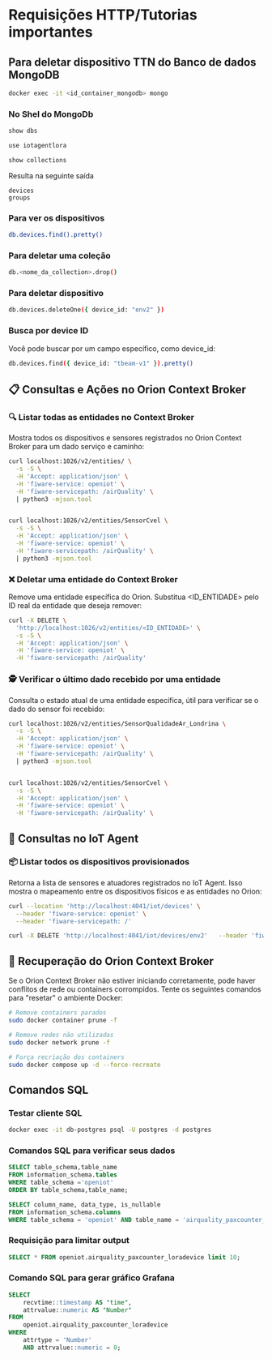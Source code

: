 # Requisições HTTP/Tutorias importantes

## Para deletar dispositivo TTN do Banco de dados MongoDB
```bash
docker exec -it <id_container_mongodb> mongo
```
### No Shel do MongoDb

```bash
show dbs
```
```bash
use iotagentlora
```
```bash
show collections
```
Resulta na seguinte saída
```console
devices
groups
```
### Para ver os dispositivos
```bash
db.devices.find().pretty()
```
### Para deletar uma coleção
```bash
db.<nome_da_collection>.drop()
```
### Para deletar dispositivo
```bash
db.devices.deleteOne({ device_id: "env2" })
```
### Busca por device ID
Você pode buscar por um campo específico, como device_id:
```bash
db.devices.find({ device_id: "tbeam-v1" }).pretty()
```

## 📋 Consultas e Ações no Orion Context Broker

### 🔍 Listar todas as entidades no Context Broker

Mostra todos os dispositivos e sensores registrados no Orion Context Broker para um dado serviço e caminho:

```bash
curl localhost:1026/v2/entities/ \
  -s -S \
  -H 'Accept: application/json' \
  -H 'fiware-service: openiot' \
  -H 'fiware-servicepath: /airQuality' \
  | python3 -mjson.tool


curl localhost:1026/v2/entities/SensorCvel \
  -s -S \
  -H 'Accept: application/json' \
  -H 'fiware-service: openiot' \
  -H 'fiware-servicepath: /airQuality' \
  | python3 -mjson.tool
```
### ❌ Deletar uma entidade do Context Broker

Remove uma entidade específica do Orion. Substitua <ID_ENTIDADE> pelo ID real da entidade que deseja remover:
```bash
curl -X DELETE \
  'http://localhost:1026/v2/entities/<ID_ENTIDADE>' \
  -s -S \
  -H 'Accept: application/json' \
  -H 'fiware-service: openiot' \
  -H 'fiware-servicepath: /airQuality'
```

### 🕵️ Verificar o último dado recebido por uma entidade
Consulta o estado atual de uma entidade específica, útil para verificar se o dado do sensor foi recebido:
```bash
curl localhost:1026/v2/entities/SensorQualidadeAr_Londrina \
  -s -S \
  -H 'Accept: application/json' \
  -H 'fiware-service: openiot' \
  -H 'fiware-servicepath: /airQuality' \
  | python3 -mjson.tool


curl localhost:1026/v2/entities/SensorCvel \
  -s -S \
  -H 'Accept: application/json' \
  -H 'fiware-service: openiot' \
  -H 'fiware-servicepath: /airQuality' \
```
## 📡 Consultas no IoT Agent

### 📦 Listar todos os dispositivos provisionados
Retorna a lista de sensores e atuadores registrados no IoT Agent. Isso mostra o mapeamento entre os dispositivos físicos e as entidades no Orion:
```bash
curl --location 'http://localhost:4041/iot/devices' \
  --header 'fiware-service: openiot' \
  --header 'fiware-servicepath: /'
```
```bash
curl -X DELETE 'http://localhost:4041/iot/devices/env2'   --header 'fiware-service: openiot'   --header 'fiware-servicepath: /airQuality'
```

## 🧹 Recuperação do Orion Context Broker
Se o Orion Context Broker não estiver iniciando corretamente, pode haver conflitos de rede ou containers corrompidos. Tente os seguintes comandos para "resetar" o ambiente Docker:
```bash
# Remove containers parados
sudo docker container prune -f

# Remove redes não utilizadas
sudo docker network prune -f

# Força recriação dos containers
sudo docker compose up -d --force-recreate
```

## Comandos SQL

### Testar cliente SQL
```sh
docker exec -it db-postgres psql -U postgres -d postgres
```


### Comandos SQL para verificar seus dados

```SQL
SELECT table_schema,table_name
FROM information_schema.tables
WHERE table_schema ='openiot'
ORDER BY table_schema,table_name;

SELECT column_name, data_type, is_nullable
FROM information_schema.columns
WHERE table_schema = 'openiot' AND table_name = 'airquality_paxcounter_loradevice';
```
### Requisição para limitar output
```SQL
SELECT * FROM openiot.airquality_paxcounter_loradevice limit 10;
```

### Comando SQL para gerar gráfico Grafana
```SQL
SELECT 
    recvtime::timestamp AS "time",   
    attrvalue::numeric AS "Number"  
FROM 
    openiot.airquality_paxcounter_loradevice
WHERE 
    attrtype = 'Number'        
    AND attrvalue::numeric = 0;
```
